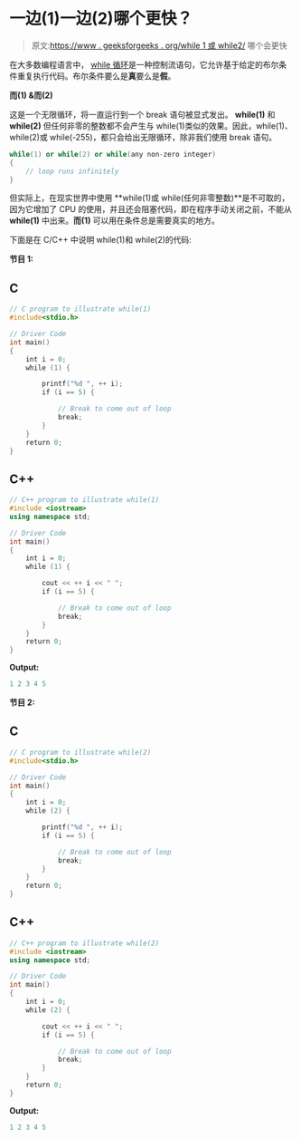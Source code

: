 # 一边(1)一边(2)哪个更快？

> 原文:[https://www . geeksforgeeks . org/while 1 或 while2/](https://www.geeksforgeeks.org/which-will-be-faster-while1-or-while2/) 哪个会更快

在大多数编程语言中， [while 循环](https://www.geeksforgeeks.org/c-c-while-loop-with-examples/)是一种控制流语句，它允许基于给定的布尔条件重复执行代码。布尔条件要么是**真**要么是**假**。

**而(1) &而(2)**

这是一个无限循环，将一直运行到一个 break 语句被显式发出。 **while(1)** 和 **while(2)** 但任何非零的整数都不会产生与 while(1)类似的效果。因此，while(1)、while(2)或 while(-255)，都只会给出无限循环，除非我们使用 break 语句。

```cpp
while(1) or while(2) or while(any non-zero integer)
{ 
    // loop runs infinitely
}

```

但实际上，在现实世界中使用 **while(1)或 while(任何非零整数)**是不可取的，因为它增加了 CPU 的使用，并且还会阻塞代码，即在程序手动关闭之前，不能从 **while(1)** 中出来。**而(1)** 可以用在条件总是需要真实的地方。

下面是在 C/C++ 中说明 while(1)和 while(2)的代码:

**节目 1:**

## C

```cpp
// C program to illustrate while(1)
#include<stdio.h>

// Driver Code
int main()
{
    int i = 0;
    while (1) {

        printf("%d ", ++ i);
        if (i == 5) {

            // Break to come out of loop
            break;
        }
    }
    return 0;
}
```

## C++

```cpp
// C++ program to illustrate while(1)
#include <iostream>
using namespace std;

// Driver Code
int main()
{
    int i = 0;
    while (1) {

        cout << ++ i << " ";
        if (i == 5) {

            // Break to come out of loop
            break;
        }
    }
    return 0;
}
```

**Output:**

```cpp
1 2 3 4 5

```

**节目 2:**

## C

```cpp
// C program to illustrate while(2)
#include<stdio.h>

// Driver Code
int main()
{
    int i = 0;
    while (2) {

        printf("%d ", ++ i);
        if (i == 5) {

            // Break to come out of loop
            break;
        }
    }
    return 0;
}
```

## C++

```cpp
// C++ program to illustrate while(2)
#include <iostream>
using namespace std;

// Driver Code
int main()
{
    int i = 0;
    while (2) {

        cout << ++ i << " ";
        if (i == 5) {

            // Break to come out of loop
            break;
        }
    }
    return 0;
}
```

**Output:**

```cpp
1 2 3 4 5

```